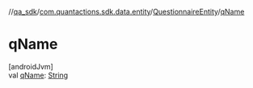 //[qa_sdk](../../../index.md)/[com.quantactions.sdk.data.entity](../index.md)/[QuestionnaireEntity](index.md)/[qName](q-name.md)

# qName

[androidJvm]\
val [qName](q-name.md): [String](https://kotlinlang.org/api/latest/jvm/stdlib/kotlin/-string/index.html)
